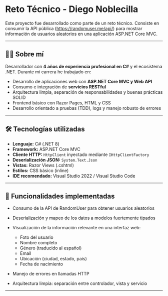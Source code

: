 # Reto Técnico - Diego Noblecilla

Este proyecto fue desarrollado como parte de un reto técnico. Consiste en consumir la API pública (https://randomuser.me/api/) para mostrar información de usuarios aleatorios en una aplicación ASP.NET Core MVC.

---

## 👨‍💻 Sobre mí

Desarrollador con **4 años de experiencia profesional en C#** y el ecosistema .NET. Durante mi carrera he trabajado en:

- Desarrollo de aplicaciones web con **ASP.NET Core MVC y Web API**
- Consumo e integración de **servicios RESTful**
- Arquitectura limpia, separación de responsabilidades y buenas prácticas SOLID
- Frontend básico con Razor Pages, HTML y CSS
- Desarrollo orientado a pruebas (TDD), logs y manejo robusto de errores

---

## 🛠 Tecnologías utilizadas

- **Lenguaje:** C# (.NET 8)
- **Framework:** ASP.NET Core MVC
- **Cliente HTTP:** `HttpClient` inyectado mediante `IHttpClientFactory`
- **Deserialización JSON:** `System.Text.Json`
- **Vistas:** Razor Views (.cshtml)
- **Estilos:** CSS básico (inline)
- **IDE recomendado:** Visual Studio 2022 / Visual Studio Code

---

## 🎯 Funcionalidades implementadas

- Consumo de la API de RandomUser para obtener usuarios aleatorios
- Deserialización y mapeo de los datos a modelos fuertemente tipados
- Visualización de la información relevante en una interfaz web:

  - Foto del usuario
  - Nombre completo
  - Género (traducido al español)
  - Email
  - Ubicación (ciudad, estado, país)
  - Fecha de nacimiento

- Manejo de errores en llamadas HTTP
- Arquitectura limpia: separación entre controlador, vista y servicio

---

